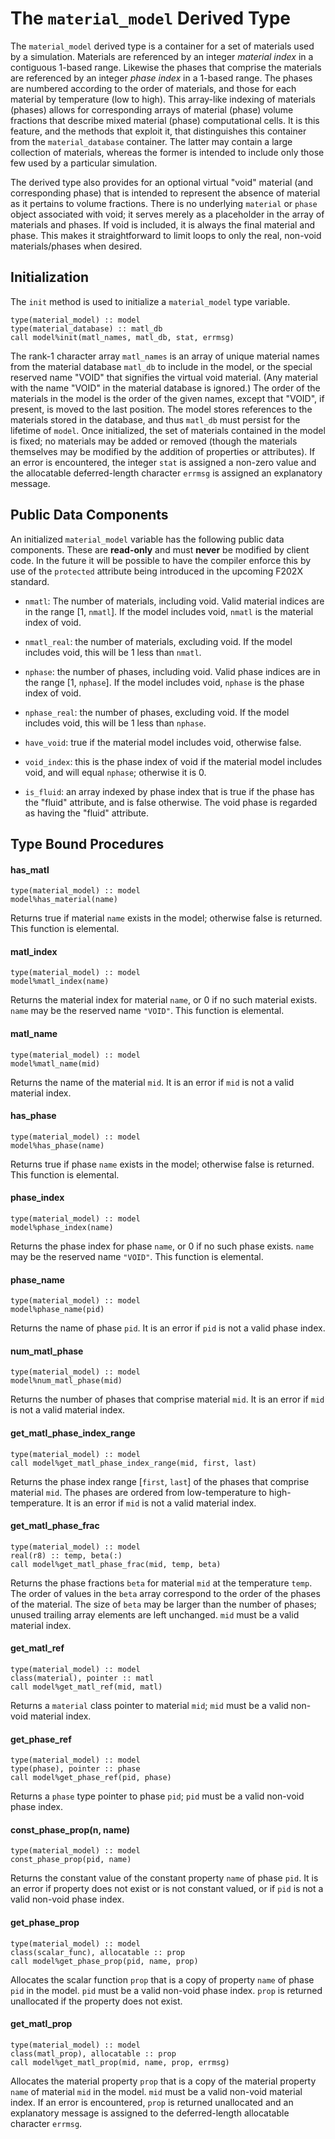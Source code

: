 # The `material_model` Derived Type

The `material_model` derived type is a container for a set of materials used
by a simulation. Materials are referenced by an integer *material index* in
a contiguous 1-based range. Likewise the phases that comprise the materials
are referenced by an integer *phase index* in a 1-based range. The phases are
numbered according to the order of materials, and those for each material by
temperature (low to high). This array-like indexing of materials (phases)
allows for corresponding arrays of material (phase) volume fractions that
describe mixed material (phase) computational cells. It is this feature,
and the methods that exploit it, that distinguishes this container from the
`material_database` container. The latter may contain a large collection of
materials, whereas the former is intended to include only those few used by
a particular simulation.

The derived type also provides for an optional virtual "void" material (and
corresponding phase) that is intended to represent the absence of material
as it pertains to volume fractions. There is no underlying `material` or
`phase` object associated with void; it serves merely as a placeholder in
the array of materials and phases. If void is included, it is always the
final material and phase. This makes it straightforward to limit loops to
only the real, non-void materials/phases when desired.

## Initialization
The `init` method is used to initialize a `material_model` type variable.
```Fortran
type(material_model) :: model
type(material_database) :: matl_db
call model%init(matl_names, matl_db, stat, errmsg)
```
The rank-1 character array `matl_names` is an array of unique material names
from the material database `matl_db` to include in the model, or the special
reserved name "VOID" that signifies the virtual void material. (Any material
with the name "VOID" in the material database is ignored.) The order of the
materials in the model is the order of the given names, except that "VOID",
if present, is moved to the last position. The model stores references to the
materials stored in the database, and thus `matl_db` must persist for the
lifetime of `model`. Once initialized, the set of materials contained in the
model is fixed; no materials may be added or removed (though the materials
themselves may be modified by the addition of properties or attributes). If an
error is encountered, the integer `stat` is assigned a non-zero value and the
allocatable deferred-length character `errmsg` is assigned an explanatory
message.

## Public Data Components
An initialized `material_model` variable has the following public data
components. These are **read-only** and must **never** be modified by client
code. In the future it will be possible to have the compiler enforce this by
use of the `protected` attribute being introduced in the upcoming F202X
standard.

* `nmatl`: The number of materials, including void. Valid material indices
  are in the range [1, `nmatl`]. If the model includes void, `nmatl` is the
  material index of void.

* `nmatl_real`: the number of materials, excluding void. If the model
  includes void, this will be 1 less than `nmatl`.

* `nphase`: the number of phases, including void. Valid phase indices are in
  the range [1, `nphase`]. If the model includes void, `nphase` is the phase
  index of void.

* `nphase_real`: the number of phases, excluding void. If the model includes
  void, this will be 1 less than `nphase`.

* `have_void`: true if the material model includes void, otherwise false.

* `void_index`: this is the phase index of void if the material model
  includes void, and will equal `nphase`; otherwise it is 0.

* `is_fluid`: an array indexed by phase index that is true if the phase
  has the "fluid" attribute, and is false otherwise. The void phase is
  regarded as having the "fluid" attribute.

## Type Bound Procedures

#### has_matl
```Fortran
type(material_model) :: model
model%has_material(name)
```
Returns true if material `name` exists in the model; otherwise false is
returned. This function is elemental.

#### matl_index
```Fortran
type(material_model) :: model
model%matl_index(name)
```
Returns the material index for material `name`, or 0 if no such material
exists. `name` may be the reserved name `"VOID"`. This function is elemental.

#### matl_name
```Fortran
type(material_model) :: model
model%matl_name(mid)
```
Returns the name of the material `mid`. It is an error if `mid` is not a valid
material index.

#### has_phase
```Fortran
type(material_model) :: model
model%has_phase(name)
```
Returns true if phase `name` exists in the model; otherwise false is
returned. This function is elemental.

#### phase_index
```Fortran
type(material_model) :: model
model%phase_index(name)
```
Returns the phase index for phase `name`, or 0 if no such phase exists.
`name` may be the reserved name `"VOID"`. This function is elemental.

#### phase_name
```Fortran
type(material_model) :: model
model%phase_name(pid)
```
Returns the name of phase `pid`. It is an error if `pid` is not a valid phase
index.

#### num_matl_phase
```Fortran
type(material_model) :: model
model%num_matl_phase(mid)
```
Returns the number of phases that comprise material `mid`. It is an error if
`mid` is not a valid material index.

#### get_matl_phase_index_range
```Fortran
type(material_model) :: model
call model%get_matl_phase_index_range(mid, first, last)
```
Returns the phase index range [`first`, `last`] of the phases that comprise
material `mid`. The phases are ordered from low-temperature to
high-temperature. It is an error if `mid` is not a valid material index.

#### get_matl_phase_frac
```Fortran
type(material_model) :: model
real(r8) :: temp, beta(:)
call model%get_matl_phase_frac(mid, temp, beta)
```
Returns the phase fractions `beta` for material `mid` at the temperature
`temp`. The order of values in the `beta` array correspond to the order of the
phases of the material. The size of `beta` may be larger than the number of
phases; unused trailing array elements are left unchanged. `mid` must be a
valid material index.

#### get_matl_ref
```Fortran
type(material_model) :: model
class(material), pointer :: matl
call model%get_matl_ref(mid, matl)
```
Returns a `material` class pointer to material `mid`; `mid` must be a valid
non-void material index.

#### get_phase_ref
```Fortran
type(material_model) :: model
type(phase), pointer :: phase
call model%get_phase_ref(pid, phase)
```
Returns a `phase` type pointer to phase `pid`; `pid` must be a valid non-void
phase index.

#### const_phase_prop(n, name)
```Fortran
type(material_model) :: model
const_phase_prop(pid, name)
```
Returns the constant value of the constant property `name` of phase `pid`. It
is an error if property does not exist or is not constant valued, or if `pid`
is not a valid non-void phase index.

#### get_phase_prop
```Fortran
type(material_model) :: model
class(scalar_func), allocatable :: prop
call model%get_phase_prop(pid, name, prop)
```
Allocates the scalar function `prop` that is a copy of property `name` of
phase `pid` in the model. `pid` must be a valid non-void phase index. `prop`
is returned unallocated if the property does not exist.

#### get_matl_prop
```Fortran
type(material_model) :: model
class(matl_prop), allocatable :: prop
call model%get_matl_prop(mid, name, prop, errmsg)
```
Allocates the material property `prop` that is a copy of the material property
`name` of material `mid` in the model. `mid` must be a valid non-void material
index. If an error is encountered, `prop` is returned unallocated and an
explanatory message is assigned to the deferred-length allocatable character
`errmsg`.
